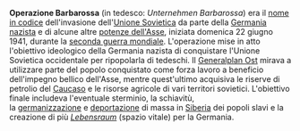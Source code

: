 **Operazione Barbarossa** (in tedesco: _Unternehmen Barbarossa_) era il [nome in codice](https://it.wikipedia.org/wiki/Nome_in_codice "Nome in codice") dell'invasione dell'[Unione Sovietica](https://it.wikipedia.org/wiki/Unione_Sovietica "Unione Sovietica") da parte della [Germania nazista](https://it.wikipedia.org/wiki/Germania_nazista "Germania nazista") e di alcune altre [potenze dell'Asse](https://it.wikipedia.org/wiki/Potenze_dell%27Asse "Potenze dell'Asse"), iniziata domenica 22 giugno 1941, durante la [seconda guerra mondiale](https://it.wikipedia.org/wiki/Seconda_guerra_mondiale "Seconda guerra mondiale"). L'operazione mise in atto l'obiettivo ideologico della Germania nazista di conquistare l'Unione Sovietica occidentale per ripopolarla di tedeschi. Il [Generalplan Ost](https://it.wikipedia.org/wiki/Generalplan_Ost "Generalplan Ost") mirava a utilizzare parte del popolo conquistato come forza lavoro a beneficio dell'impegno bellico dell'Asse, mentre quest'ultimo acquisiva le riserve di petrolio del [Caucaso](https://it.wikipedia.org/wiki/Caucaso "Caucaso") e le risorse agricole di vari territori sovietici. L'obiettivo finale includeva l'eventuale sterminio, la schiavitù, la [germanizzazione](https://it.wikipedia.org/wiki/Germanizzazione "Germanizzazione") e [deportazione](https://it.wikipedia.org/wiki/Deportazione "Deportazione") di massa in [Siberia](https://it.wikipedia.org/wiki/Siberia "Siberia") dei popoli slavi e la creazione di più _[Lebensraum](https://it.wikipedia.org/wiki/Lebensraum "Lebensraum")_ (spazio vitale) per la Germania. 